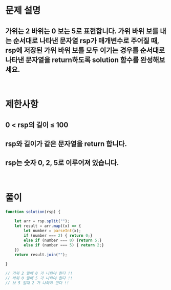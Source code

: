 # 문제 설명
## 가위는 2 바위는 0 보는 5로 표현합니다. 가위 바위 보를 내는 순서대로 나타낸 문자열 rsp가 매개변수로 주어질 때, rsp에 저장된 가위 바위 보를 모두 이기는 경우를 순서대로 나타낸 문자열을 return하도록 solution 함수를 완성해보세요.

<br>

# 제한사항
## 0 < rsp의 길이 ≤ 100
## rsp와 길이가 같은 문자열을 return 합니다.
## rsp는 숫자 0, 2, 5로 이루어져 있습니다.

<br>

# 풀이

```js
function solution(rsp) { 
    
    let arr = rsp.split(""); 
    let result = arr.map((x) => {
        let number = parseInt(x); 
        if (number === 2) { return 0;} 
        else if (number === 0) {return 5;} 
        else if (number === 5) { return 2;}
    }) 
    return result.join(""); 
    
}

// 가위 2 일때 0 가 나와야 한다 !!
// 바위 0 일때 5 가 나와야 한다 !!
// 보 5 일때 2 가 나와야 한다 !!
```
